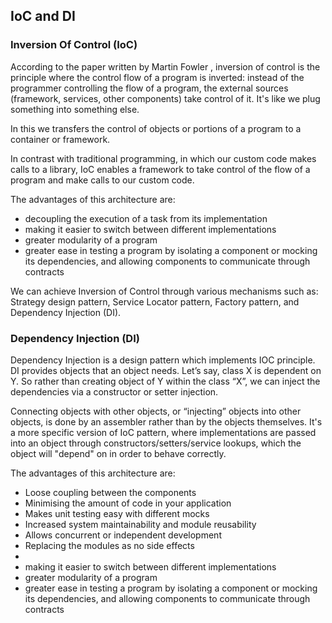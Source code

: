 ## IoC and DI

### Inversion Of Control (IoC)

According to the paper written by Martin Fowler , inversion of control is the principle where the control flow of a program is inverted: instead of the programmer controlling the flow of a program, the external sources (framework, services, other components) take control of it. It's like we plug something into something else.

In this we transfers the control of objects or portions of a program to a container or framework. 

In contrast with traditional programming, in which our custom code makes calls to a library, IoC enables a framework to take control of the flow of a program and make calls to our custom code.

The advantages of this architecture are:

-   decoupling the execution of a task from its implementation
-   making it easier to switch between different implementations
-   greater modularity of a program
-   greater ease in testing a program by isolating a component or mocking its dependencies, and allowing components to communicate through contracts

We can achieve Inversion of Control through various mechanisms such as: Strategy design pattern, Service Locator pattern, Factory pattern, and Dependency Injection (DI).

### Dependency Injection (DI)

Dependency Injection is a design pattern which implements IOC principle. DI provides objects that an object needs. Let’s say, class X is dependent on Y. So rather than creating object of Y within the class “X”, we can inject the dependencies via a constructor or setter injection.

Connecting objects with other objects, or “injecting” objects into other objects, is done by an assembler rather than by the objects themselves. It's a more specific version of IoC pattern, where implementations are passed into an object through constructors/setters/service lookups, which the object will "depend" on in order to behave correctly.


The advantages of this architecture are:

-   Loose coupling between the components
-   Minimising the amount of code in your application
-   Makes unit testing easy with different mocks
-   Increased system maintainability and module reusability
-   Allows concurrent or independent development
-   Replacing the modules as no side effects
-   
-   making it easier to switch between different implementations
-   greater modularity of a program
-   greater ease in testing a program by isolating a component or mocking its dependencies, and allowing components to communicate through contracts